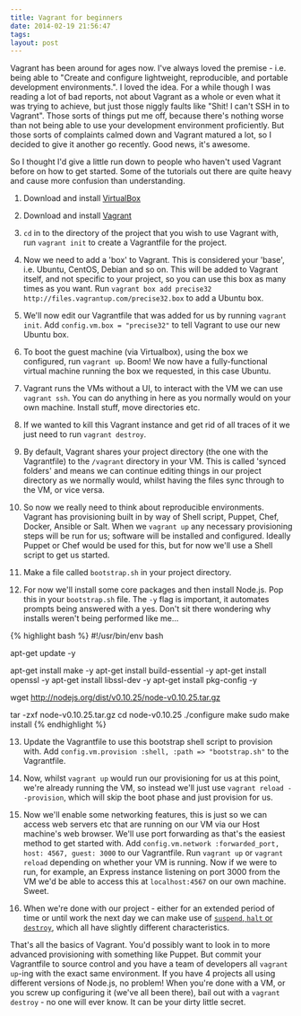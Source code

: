```yaml
---
title: Vagrant for beginners
date: 2014-02-19 21:56:47 
tags: 
layout: post
---
```

Vagrant has been around for ages now. I've always loved the premise - i.e. being able to "Create and configure lightweight, reproducible, and portable development environments.". I loved the idea. For a while though I was reading a lot of bad reports, not about Vagrant as a whole or even what it was trying to achieve, but just those niggly faults like "Shit! I can't SSH in to Vagrant". Those sorts of things put me off, because there's nothing worse than not being able to use your development environment proficiently. But those sorts of complaints calmed down and Vagrant matured a lot, so I decided to give it another go recently. Good news, it's awesome. 

So I thought I'd give a little run down to people who haven't used Vagrant before on how to get started. Some of the tutorials out there are quite heavy and cause more confusion than understanding. 

1) Download and install [VirtualBox ](https://www.virtualbox.org/wiki/Downloads)

2) Download and install [Vagrant](http://www.vagrantup.com/downloads.html)

3) `cd` in to the directory of the project that you wish to use Vagrant with, run `vagrant init` to create a Vagrantfile for the project. 

4) Now we need to add a 'box' to Vagrant. This is considered your 'base', i.e. Ubuntu, CentOS, Debian and so on. This will be added to Vagrant itself, and not specific to your project, so you can use this box as many times as you want. Run `vagrant box add precise32 http://files.vagrantup.com/precise32.box` to add a Ubuntu box. 

5) We'll now edit our Vagrantfile that was added for us by running `vagrant init`. Add `config.vm.box = "precise32"` to tell Vagrant to use our new Ubuntu box. 

6) To boot the guest machine (via Virtualbox), using the box we configured, run `vagrant up`. Boom! We now have a fully-functional virtual machine running the box we requested, in this case Ubuntu.

7) Vagrant runs the VMs without a UI, to interact with the VM we can use `vagrant ssh`. You can do anything in here as you normally would on your own machine. Install stuff, move directories etc. 

8) If we wanted to kill this Vagrant instance and get rid of all traces of it we just need to run `vagrant destroy`. 

9) By default, Vagrant shares your project directory (the one with the Vagrantfile) to the `/vagrant` directory in your VM. This is called 'synced folders' and means we can continue editing things in our project directory as we normally would, whilst having the files sync through to the VM, or vice versa. 

10) So now we really need to think about reproducible environments. Vagrant has provisioning built in by way of Shell script, Puppet, Chef, Docker, Ansible or Salt. When we `vagrant up` any necessary provisioning steps will be run for us; software will be installed and configured. Ideally Puppet or Chef would be used for this, but for now we'll use a Shell script to get us started. 

11) Make a file called `bootstrap.sh` in your project directory. 

12) For now we'll install some core packages and then install Node.js. Pop this in your `bootstrap.sh` file. The `-y` flag is important, it automates prompts being answered with a yes. Don't sit there wondering why installs weren't being performed like me... 

{% highlight bash %}
#!/usr/bin/env bash

apt-get update -y

apt-get install make -y
apt-get install build-essential -y
apt-get install openssl -y
apt-get install libssl-dev -y 
apt-get install pkg-config -y

wget http://nodejs.org/dist/v0.10.25/node-v0.10.25.tar.gz

tar -zxf node-v0.10.25.tar.gz 
cd node-v0.10.25
./configure
make
sudo make install
{% endhighlight %}

13) Update the Vagrantfile to use this bootstrap shell script to provision with. Add `config.vm.provision :shell, :path => "bootstrap.sh"` to the Vagrantfile. 

14) Now, whilst `vagrant up` would run our provisioning for us at this point, we're already running the VM, so instead we'll just use `vagrant reload --provision`, which will skip the boot phase and just provision for us. 

15) Now we'll enable some networking features, this is just so we can access web servers etc that are running on our VM via our Host machine's web browser. We'll use port forwarding as that's the easiest method to get started with. Add `config.vm.network :forwarded_port, host: 4567, guest: 3000` to our Vagrantfile. Run `vagrant up` or `vagrant reload` depending on whether your VM is running. Now if we were to run, for example, an Express instance listening on port 3000 from the VM we'd be able to access this at `localhost:4567` on our own machine. Sweet. 

16) When we're done with our project - either for an extended period of time or until work the next day we can make use of [`suspend`, `halt` or `destroy`](http://docs.vagrantup.com/v2/getting-started/teardown.html), which all have slightly different characteristics. 

That's all the basics of Vagrant. You'd possibly want to look in to more advanced provisioning with something like Puppet. But commit your Vagrantfile to source control and you have a team of developers all `vagrant up`-ing with the exact same environment. If you have 4 projects all using different versions of Node.js, no problem! When you're done with a VM, or you screw up configuring it (we've all been there), bail out with a `vagrant destroy` - no one will ever know. It can be your dirty little secret. 
